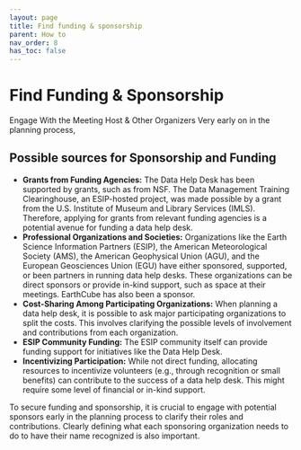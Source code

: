 ```yaml
---
layout: page
title: Find funding & sponsorship
parent: How to
nav_order: 8
has_toc: false
---
```


# Find Funding & Sponsorship

Engage With the Meeting Host & Other Organizers Very early on in the planning
process,

## Possible sources for Sponsorship and Funding

-   **Grants from Funding Agencies:** The Data Help Desk has been supported by
    grants, such as from NSF. The Data Management Training Clearinghouse, an
    ESIP-hosted project, was made possible by a grant from the U.S. Institute of
    Museum and Library Services (IMLS). Therefore, applying for grants from
    relevant funding agencies is a potential avenue for funding a data help
    desk.
-   **Professional Organizations and Societies:** Organizations like the Earth
    Science Information Partners (ESIP), the American Meteorological Society
    (AMS), the American Geophysical Union (AGU), and the European Geosciences
    Union (EGU) have either sponsored, supported, or been partners in running
    data help desks. These organizations can be direct sponsors or provide
    in-kind support, such as space at their meetings. EarthCube has also been a
    sponsor.
-   **Cost-Sharing Among Participating Organizations:** When planning a data
    help desk, it is possible to ask major participating organizations to split
    the costs. This involves clarifying the possible levels of involvement and
    contributions from each organization.
-   **ESIP Community Funding:** The ESIP community itself can provide funding
    support for initiatives like the Data Help Desk.
-   **Incentivizing Participation:** While not direct funding, allocating
    resources to incentivize volunteers (e.g., through recognition or small
    benefits) can contribute to the success of a data help desk. This might
    require some level of financial or in-kind support.

To secure funding and sponsorship, it is crucial to engage with potential
sponsors early in the planning process to clarify their roles and contributions.
Clearly defining what each sponsoring organization needs to do to have their
name recognized is also important.
